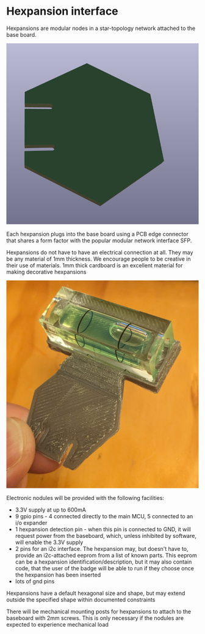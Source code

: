 # Hexpansion interface

Hexpansions are modular nodes in a star-topology network attached to the base board.

![An empty nodule, it is hexagonal and has a cutout at one end for mounting](hexpansions/2679e4a4574b49db5b2899405.png)

Each hexpansion plugs into the base board using a PCB edge connector that shares a form factor with the popular modular network interface SFP.

Hexpansions do not have to have an electrical connection at all. They may be any material of 1mm thickness. We encourage people to be creative in their use of materials. 1mm thick cardboard is an excellent material for making decorative hexpansions

![A 3d printed nodule, which contains a bubble spirit level](hexpansions/2679e4a4574b49db5b2899402.PNG)

Electronic nodules will be provided with the following facilities:

* 3.3V supply at up to 600mA
* 9 gpio pins - 4 connected directly to the main MCU, 5 connected to an i/o expander
* 1 hexpansion detection pin - when this pin is connected to GND, it will request power from the baseboard, which, unless inhibited by software, will enable the 3.3V supply
* 2 pins for an i2c interface. The hexpansion may, but doesn't have to, provide an i2c-attached eeprom from a list of known parts. This eeprom can be a hexpansion identification/description, but it may also contain code, that the user of the badge will be able to run if they choose once the hexpansion has been inserted
* lots of gnd pins

Hexpansions have a default hexagonal size and shape, but may extend outside the specified shape within documented constraints

There will be mechanical mounting posts for hexpansions to attach to the baseboard with 2mm screws. This is only necessary if the nodules are expected to experience mechanical load
